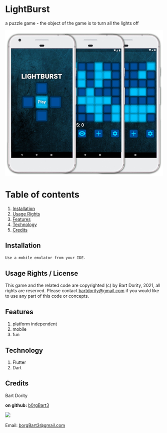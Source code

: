 # LightBurst
a puzzle game - the object of the game is to turn all the lights off

![screenshot](screenshot.jpg)
# Table of contents
1. [Installation](#Installation)
2. [Usage Rights](#UsageRights)
3. [Features](#Features)
5. [Technology](#Technology)
6. [Credits](#Credits)
<a name="Installation"></a>
## Installation
```sh
Use a mobile emulator from your IDE.
```

<a name='Usage Rights / License'></a>
## Usage Rights / License
This game and the related code are copyrighted (c) by Bart Dority, 2021, all rights are reserved.  Please contact bartdority@gmail.com if you would like to use any part of this code or concepts.  

<a name="Features"></a>
## Features
1. platform independent
2.  mobile
3.  fun
<a name="Technology"></a>
## Technology
1. Flutter
2.  Dart
<a name="Credits"></a>
## Credits
Bart Dority

**on github:** <a href='github.com/b0rgBart3'>b0rgBart3</a>

[![](https://github.com/b0rgBart3.png?size=90)](https://github.com/remarkablemark)

Email: borgBart3@gmail.com
